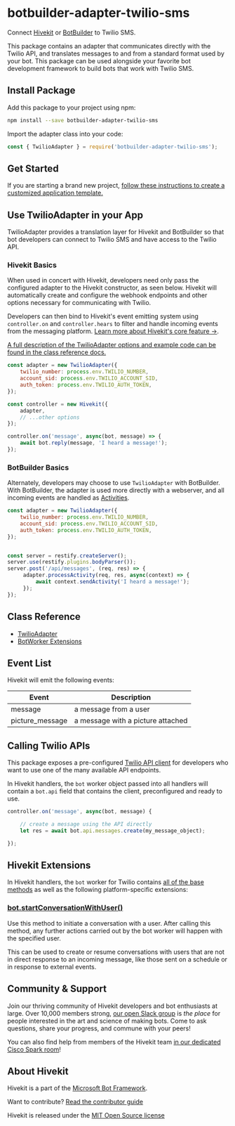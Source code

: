 # botbuilder-adapter-twilio-sms

Connect [Hivekit](https://www.npmjs.com/package/hivekit) or [BotBuilder](https://www.npmjs.com/package/botbuilder) to Twilio SMS.

This package contains an adapter that communicates directly with the Twilio API,
and translates messages to and from a standard format used by your bot. This package can be used alongside your favorite bot development framework to build bots that work with Twilio SMS.

## Install Package

Add this package to your project using npm:

```bash
npm install --save botbuilder-adapter-twilio-sms
```

Import the adapter class into your code:

```javascript
const { TwilioAdapter } = require('botbuilder-adapter-twilio-sms');
```

## Get Started

If you are starting a brand new project, [follow these instructions to create a customized application template.](../docs/index.md)

## Use TwilioAdapter in your App

TwilioAdapter provides a translation layer for Hivekit and BotBuilder so that bot developers can connect to Twilio SMS and have access to the Twilio API.

### Hivekit Basics

When used in concert with Hivekit, developers need only pass the configured adapter to the Hivekit constructor, as seen below. Hivekit will automatically create and configure the webhook endpoints and other options necessary for communicating with Twilio.

Developers can then bind to Hivekit's event emitting system using `controller.on` and `controller.hears` to filter and handle incoming events from the messaging platform. [Learn more about Hivekit's core feature &rarr;](../docs/index.md).

[A full description of the TwilioAdapter options and example code can be found in the class reference docs.](../docs/reference/twilio-sms.md#create-a-new-twilioadapter)

```javascript
const adapter = new TwilioAdapter({
    twilio_number: process.env.TWILIO_NUMBER,
    account_sid: process.env.TWILIO_ACCOUNT_SID,
    auth_token: process.env.TWILIO_AUTH_TOKEN,
});

const controller = new Hivekit({
    adapter,
    // ...other options
});

controller.on('message', async(bot, message) => {
    await bot.reply(message, 'I heard a message!');
});
```

### BotBuilder Basics

Alternately, developers may choose to use `TwilioAdapter` with BotBuilder. With BotBuilder, the adapter is used more directly with a webserver, and all incoming events are handled as [Activities](https://docs.microsoft.com/en-us/javascript/api/botframework-schema/activity?view=botbuilder-ts-latest).

```javascript
const adapter = new TwilioAdapter({
    twilio_number: process.env.TWILIO_NUMBER,
    account_sid: process.env.TWILIO_ACCOUNT_SID,
    auth_token: process.env.TWILIO_AUTH_TOKEN,
});


const server = restify.createServer();
server.use(restify.plugins.bodyParser());
server.post('/api/messages', (req, res) => {
     adapter.processActivity(req, res, async(context) => {
         await context.sendActivity('I heard a message!');
     });
});
```

## Class Reference

* [TwilioAdapter](../docs/reference/twilio-sms.md#twilioadapter)
* [BotWorker Extensions](../docs/reference/twilio-sms.md#twiliobotworker)

## Event List

Hivekit will emit the following events: 

| Event | Description
|--- |---
| message | a message from a user
| picture_message | a message with a picture attached

## Calling Twilio APIs

This package exposes a pre-configured [Twilio API client](https://www.twilio.com/docs/libraries/node) for developers who want to use one of the many available API endpoints.

In Hivekit handlers, the `bot` worker object passed into all handlers will contain a `bot.api` field that contains the client, preconfigured and ready to use.


```javascript
controller.on('message', async(bot, message) {

    // create a message using the API directly
    let res = await bot.api.messages.create(my_message_object);

});
```

## Hivekit Extensions

In Hivekit handlers, the `bot` worker for Twilio contains [all of the base methods](../docs/reference/core.md#BotWorker) as well as the following platform-specific extensions:

### [bot.startConversationWithUser()](../docs/reference/twilio-sms.md#startconversationwithuser)

Use this method to initiate a conversation with a user. After calling this method, any further actions carried out by the bot worker will happen with the specified user.

This can be used to create or resume conversations with users that are not in direct response to an incoming message, like those sent on a schedule or in response to external events.

## Community & Support

Join our thriving community of Hivekit developers and bot enthusiasts at large.
Over 10,000 members strong, [our open Slack group](https://community.hivekit.ai) is
_the place_ for people interested in the art and science of making bots.
Come to ask questions, share your progress, and commune with your peers!

You can also find help from members of the Hivekit team [in our dedicated Cisco Spark room](https://eurl.io/#SyNZuomKx)!

## About Hivekit

Hivekit is a part of the [Microsoft Bot Framework](https://dev.botframework.com).

Want to contribute? [Read the contributor guide](https://github.com/texthive/hivekit/blob/master/CONTRIBUTING.md)

Hivekit is released under the [MIT Open Source license](https://github.com/texthive/hivekit/blob/master/LICENSE.md)
